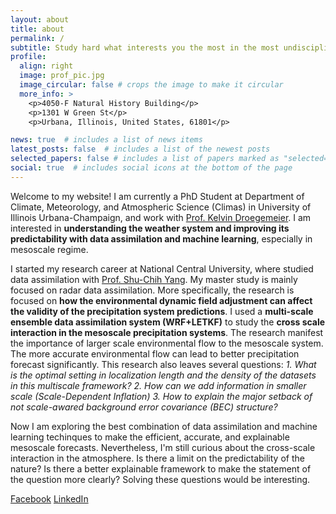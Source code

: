 ```yaml
---
layout: about
title: about
permalink: /
subtitle: Study hard what interests you the most in the most undisciplined, irreverent and original manner possible -Richard Feynman
profile:
  align: right
  image: prof_pic.jpg
  image_circular: false # crops the image to make it circular
  more_info: >
    <p>4050-F Natural History Building</p>
    <p>1301 W Green St</p>
    <p>Urbana, Illinois, United States, 61801</p>

news: true  # includes a list of news items
latest_posts: false  # includes a list of the newest posts
selected_papers: false # includes a list of papers marked as "selected={true}"
social: true  # includes social icons at the bottom of the page
---
```


Welcome to my website! I am currently a PhD Student at Department of Climate, Meteorology, and Atmospheric Science (Climas) in University of Illinois Urbana-Champaign, and work with [Prof. Kelvin Droegemeier](https://climas.illinois.edu/directory/profile/kkd). I am interested in **understanding the weather system and improving its predictability with data assimilation and machine learning**, especially in mesoscale regime.

I started my research career at National Central University, where studied data assimilation with [Prof. Shu-Chih Yang](https://sites.google.com/view/ncu-predictability/home?authuser=0). My master study is mainly focused on radar data assimilation. More specifically, the research is focused on **how the environmental dynamic field adjustment can affect the validity of the precipitation system predictions**. I used a **multi-scale ensemble data assimilation system (WRF+LETKF)** to study the **cross scale interaction in the mesoscale precipitation systems**. The research manifest the importance of larger scale environmental flow to the mesoscale system. The more accurate environmental flow can lead to better precipitation forecast significantly. This research also leaves several questions: *1. What is the optimal setting in localization length and the density of the datasets in this multiscale framework? 2. How can we add information in smaller scale (Scale-Dependent Inflation) 3. How to explain the major setback of not scale-awared background error covariance (BEC) structure?*

Now I am exploring the best combination of data assimilation and machine learning techinques to make the efficient, accurate, and explainable mesoscale forecasts. Nevertheless, I'm still curious about the cross-scale interaction in the atmosphere. Is there a limit on the predictability of the nature? Is there a better explainable framework to make the statement of the question more clearly? Solving these questions would be interesting.

[Facebook](https://www.facebook.com/lawrence.liu.10/)
[LinkedIn](https://www.linkedin.com/in/lawrence-l-39a204a9/)

